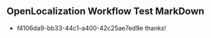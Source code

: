## OpenLocalization Workflow Test MarkDown
* f4106da9-bb33-44c1-a400-42c25ae7ed9e thanks!

<!--HONumber=Jul16_HO2-->


